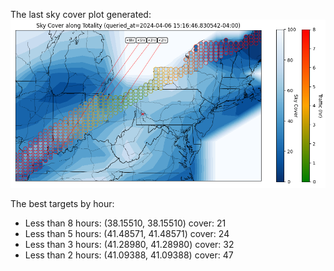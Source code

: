 The last sky cover plot generated:
![cover](cover.png)

The best targets by hour:
 - Less than 8 hours: (38.15510, 38.15510) cover: 21
 - Less than 5 hours: (41.48571, 41.48571) cover: 24
 - Less than 3 hours: (41.28980, 41.28980) cover: 32
 - Less than 2 hours: (41.09388, 41.09388) cover: 47

